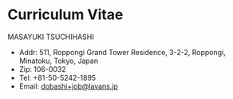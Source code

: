 # Curriculum Vitae

MASAYUKI TSUCHIHASHI

- Addr: 511, Roppongi Grand Tower Residence, 3-2-2, Roppongi, Minatoku, Tokyo, Japan
- Zip: 106-0032
- Tel: +81-50-5242-1895
- Email: dobashi+job@lavans.jp

